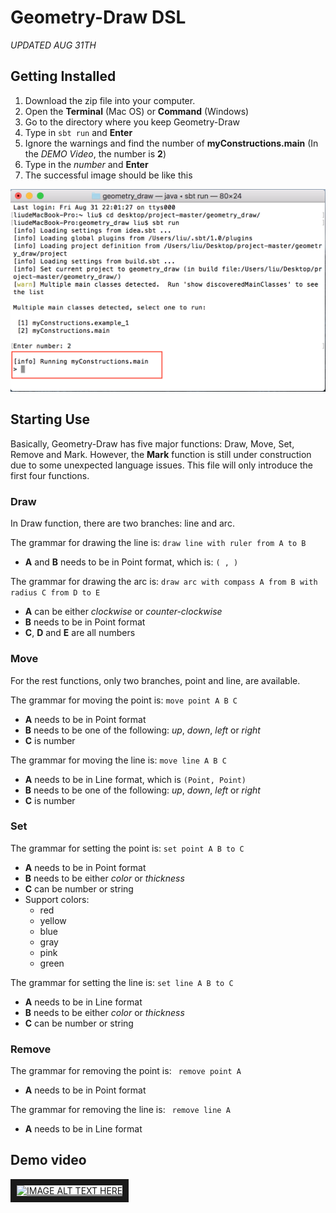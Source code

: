 # Geometry-Draw DSL
*UPDATED AUG 31TH*

## Getting Installed
1. Download the zip file into your computer.
2. Open the **Terminal** (Mac OS) or **Command** (Windows)
3. Go to the directory where you keep Geometry-Draw
4. Type in ```sbt run``` and **Enter**
5. Ignore the warnings and find the number of **myConstructions.main** (In the *DEMO Video*, the number is **2**)
6. Type in the *number* and **Enter**
7. The successful image should be like this

![this](https://github.com/harrylyf/project/blob/master/img/img1.png)


## Starting Use

Basically, Geometry-Draw has five major functions: Draw, Move, Set, Remove and Mark. However, the **Mark** function is still under construction due to some unexpected language issues. This file will only introduce the first four functions.

### Draw
In Draw function, there are two branches: line and arc.

The grammar for drawing the line is: 
```draw line with ruler from A to B```

- **A** and **B** needs to be in Point format, which is: ```( , )```

The grammar for drawing the arc is:
```draw arc with compass A from B with radius C from D to E```

- **A** can be either *clockwise* or *counter-clockwise*
- **B** needs to be in Point format
- **C**, **D** and **E** are all numbers

### Move
For the rest functions, only two branches, point and line, are available.

The grammar for moving the point is:
```move point A B C```

- **A** needs to be in Point format
- **B** needs to be one of the following: *up*, *down*, *left* or *right*
- **C** is number

The grammar for moving the line is:
```move line A B C```

- **A** needs to be in Line format, which is ```(Point, Point)```
- **B** needs to be one of the following: *up*, *down*, *left* or *right*
- **C** is number

### Set

The grammar for setting the point is:
```set point A B to C```

- **A** needs to be in Point format
- **B** needs to be either *color* or *thickness*
- **C** can be number or string
- Support colors: 
	- red
	- yellow
	- blue
	- gray
	- pink
	- green

The grammar for setting the line is:
```set line A B to C```

- **A** needs to be in Line format
- **B** needs to be either *color* or *thickness*
- **C** can be number or string

### Remove
The grammar for removing the point is:
``` remove point A```

- **A** needs to be in Point format


The grammar for removing the line is:
``` remove line A```

- **A** needs to be in Line format



## Demo video
<a href="https://www.youtube.com/watch?feature=player_embedded&v=2T7v8VqQpLs
" target="_blank"><img src="http://img.youtube.com/vi/2T7v8VqQpLs/0.jpg" 
alt="IMAGE ALT TEXT HERE" width="560" height="315" border="10" /></a>
